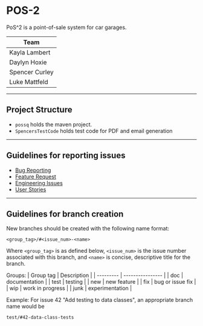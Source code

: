 # POS-2

PoS^2 is a point-of-sale system for car garages.

| **Team**       |
| -------------- |
| Kayla Lambert  |
| Daylyn Hoxie   |
| Spencer Curley |
| Luke Mattfeld  |

---

## Project Structure

- `possq` holds the maven project.
- `SpencersTestCode` holds test code for PDF and email generation

---

## Guidelines for reporting issues

- [Bug Reporting](./.github/ISSUE_TEMPLATE/bug_report.md)
- [Feature Request](./.github/ISSUE_TEMPLATE/feature_request.md)
- [Engineering Issues](./.github/ISSUE_TEMPLATE/engineering-issue-template.md)
- [User Stories](./.github/ISSUE_TEMPLATE/user-story-template.md)

---

## Guidelines for branch creation

New branches should be created with the following name format:

```git
<group_tag>/#<issue_num>-<name>
```

Where `<group_tag>` is as defined below,
`<issue_num>` is the issue number associated with this branch,
and `<name>` is concise, descriptive title for the branch.

Groups:
| Group tag | Description      |
| --------- | ---------------- |
| doc       | documentation    |
| test      | testing          |
| new       | new feature      |
| fix       | bug or issue fix |
| wip       | work in progress |
| junk      | experimentation  |

Example: For issue 42 "Add testing to data classes", an appropriate branch name would be

```git
test/#42-data-class-tests
```

